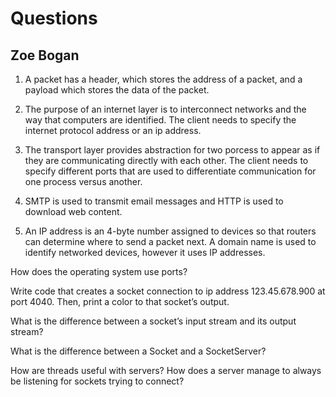 # Questions
## Zoe Bogan
1. A packet has a header, which stores the address of a packet, and a payload which stores the data of the packet. 

2. The purpose of an internet layer is to interconnect networks and the way that computers are identified. The client needs to specify the internet protocol address or an ip address. 

3. The transport layer provides abstraction for two porcess to appear as if they are communicating directly with each other. The client needs to specify different ports that are used to differentiate communication for one process versus another. 

4. SMTP is used to transmit email messages and HTTP is used to download web content. 

5. An IP address is an 4-byte number assigned to devices so that routers can determine where to send a packet next. A domain name is used to identify networked devices, however it uses IP addresses.

How does the operating system use ports?



Write code that creates a socket connection to ip address 123.45.678.900 at port 4040. Then, print a color to that socket’s output.



What is the difference between a socket’s input stream and its output stream?



What is the difference between a Socket and a SocketServer?



How are threads useful with servers? How does a server manage to always be listening for sockets trying to connect?
